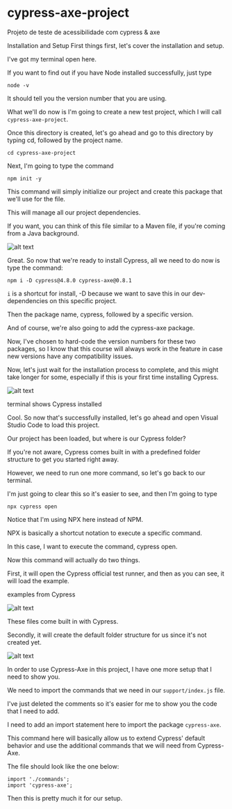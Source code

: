 # cypress-axe-project
Projeto de teste de acessibilidade com cypress &amp; axe

Installation and Setup
First things first, let's cover the installation and setup.

I've got my terminal open here.

If you want to find out if you have Node installed successfully, just type

```node -v```

It should tell you the version number that you are using.

What we'll do now is I'm going to create a new test project, which I will call ```cypress-axe-project```.

Once this directory is created, let's go ahead and go to this directory by typing cd, followed by the project name.

```cd cypress-axe-project```

Next, I'm going to type the command

```npm init -y```

This command will simply initialize our project and create this package that we'll use for the file.

This will manage all our project dependencies.

If you want, you can think of this file similar to a Maven file, if you're coming from a Java background.

![alt text](https://testautomationu.applitools.com/course58/chapter6-img1.png)

Great. So now that we're ready to install Cypress, all we need to do now is type the command:

```npm i -D cypress@4.8.0 cypress-axe@0.8.1```

```i``` is a shortcut for install, -D because we want to save this in our dev-dependencies on this specific project.

Then the package name, cypress, followed by a specific version.

And of course, we're also going to add the cypress-axe package.

Now, I've chosen to hard-code the version numbers for these two packages, so I know that this course will always work in the feature in case new versions have any compatibility issues.

Now, let's just wait for the installation process to complete, and this might take longer for some, especially if this is your first time installing Cypress.

![alt text](https://testautomationu.applitools.com/course58/chapter6-img2.png)

terminal shows Cypress installed

Cool. So now that's successfully installed, let's go ahead and open Visual Studio Code to load this project.

Our project has been loaded, but where is our Cypress folder?

If you're not aware, Cypress comes built in with a predefined folder structure to get you started right away.

However, we need to run one more command, so let's go back to our terminal.

I'm just going to clear this so it's easier to see, and then I'm going to type


```npx cypress open```

Notice that I'm using NPX here instead of NPM.

NPX is basically a shortcut notation to execute a specific command.

In this case, I want to execute the command, cypress open.

Now this command will actually do two things.

First, it will open the Cypress official test runner, and then as you can see, it will load the example.


examples from Cypress

![alt text](https://testautomationu.applitools.com/course58/chapter6-img3.png)

These files come built in with Cypress.

Secondly, it will create the default folder structure for us since it's not created yet.

![alt text](https://testautomationu.applitools.com/course58/chapter6-img4.png)

In order to use Cypress-Axe in this project, I have one more setup that I need to show you.

We need to import the commands that we need in our ```support/index.js``` file.

I've just deleted the comments so it's easier for me to show you the code that I need to add.

I need to add an import statement here to import the package ```cypress-axe```.

This command here will basically allow us to extend Cypress' default behavior and use the additional commands that we will need from Cypress-Axe.

The file should look like the one below:

```
import './commands';
import 'cypress-axe';
```

Then this is pretty much it for our setup.
